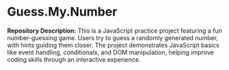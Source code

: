 # Guess.My.Number
**Repository Description:**   This is a JavaScript practice project featuring a fun number-guessing game. Users try to guess a randomly generated number, with hints guiding them closer. The project demonstrates JavaScript basics like event handling, conditionals, and DOM manipulation, helping improve coding skills through an interactive experience.

